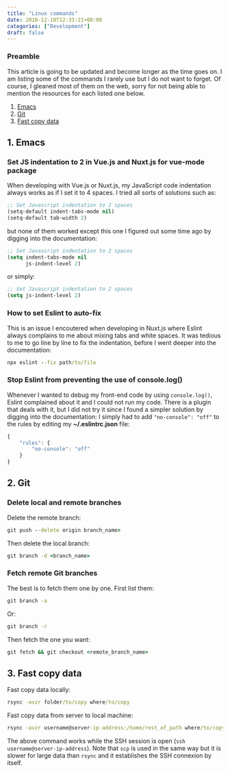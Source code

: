 ```yaml
---
title: "Linux commands"
date: 2018-12-18T12:33:21+08:00
categories: ["Development"]
draft: false
---
```


### Preamble

This article is going to be updated and become longer as the time goes on. I am listing some of the commands I rarely use but I do not want to forget. Of course, I gleaned most of them on the web, sorry for not being able to mention the resources for each listed one below.

1. [Emacs](#emacs)
2. [Git](#git)
3. [Fast copy data](#datacopy)

<a name="emacs"></a>
## 1. Emacs

### Set JS indentation to 2 in Vue.js and Nuxt.js for vue-mode package

When developing with Vue.js or Nuxt.js, my JavaScript code indentation always works as if I set it to 4 spaces. I tried all sorts of solutions such as:
```lisp
;; Set Javascript indentation to 2 spaces
(setq-default indent-tabs-mode nil)
(setq-default tab-width 2)
```
but none of them worked except this one I figured out some time ago by digging into the documentation:
```lisp
;; Set Javascript indentation to 2 spaces
(setq indent-tabs-mode nil
      js-indent-level 2)
```
or simply:
```lisp
;; Set Javascript indentation to 2 spaces
(setq js-indent-level 2)
```
### How to set Eslint to auto-fix

This is an issue I encoutered when developing in Nuxt.js where Eslint always complains to me about mixing tabs and white spaces. It was tedious to me to go line by line to fix the indentation, before I went deeper into the documentation:
```cmd
npx eslint --fix path/to/file
```
### Stop Eslint from preventing the use of console.log()

Whenever I wanted to debug my front-end code by using `console.log()`, Eslint complained about it and I could not run my code. There is a plugin that deals with it, but I did not try it since I found a simpler solution by digging into the documentation: I simply had to add `"no-console": "off"` to the rules by editing my **~/.eslintrc.json** file:
```javascript
{   
    "rules": {
        "no-console": "off"
    }
}
```
<a name="git"></a>
## 2. Git

### Delete local and remote branches
Delete the remote branch:
```cmd
git push --delete origin branch_name>
```
Then delete the local branch:
```cmd
git branch -d <branch_name>
```
### Fetch remote Git branches
The best is to fetch them one by one. First list them:
```cmd
git branch -a
```
Or:
```cmd
git branch -r
```
Then fetch the one you want:
```cmd
git fetch && git checkout <remote_branch_name>
```
<a name="datacopy"></a>
## 3. Fast copy data
Fast copy data locally:
```cmd
rsync -avzr folder/to/copy where/to/copy
```
Fast copy data from server to local machine:
```cmd
rsync -avzr username@server-ip-address:/home/rest_of_path where/to/copy/locally
```
The above command works while the SSH session is open (`ssh username@server-ip-address`). Note that `scp` is used in the same way but it is slower for large data than `rsync` and it establishes the SSH connexion by itself.
